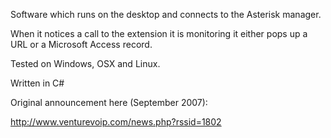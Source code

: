Software which runs on the desktop and connects to the Asterisk manager.

When it notices a call to the extension it is monitoring it either pops up a URL or a Microsoft Access record.

Tested on Windows, OSX and Linux.

Written in C#

Original announcement here (September 2007):

http://www.venturevoip.com/news.php?rssid=1802